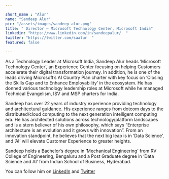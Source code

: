 ```yaml
---

short_name : "Alur"
name: "Sandeep Alur"
pic: "/assets/images/sandeep-alur.png"
title: " Director – Microsoft Technology Center, Microsoft India"
linkedin: "https://www.linkedin.com/in/sandeepalur/  "
twitter: "https://twitter.com/saalur  "
featured: false

---
```


As a Technology Leader at Microsoft India, Sandeep Alur heads ‘Microsoft Technology Center’, an Experience Center focusing on helping Customers accelerate their digital transformation journey. In addition, he is one of the leads driving Microsoft’s AI Country Plan charter with key focus on ‘Closing the Skills Gap and to Enhance Employability’ in the ecosystem. He has donned various technology leadership roles at Microsoft while he managed Technical Evangelism, ISV and MSP charters for India.

Sandeep has over 22 years of industry experience providing technology and architectural guidance. His experience ranges from dotcom days to the distributed/cloud computing to the next generation intelligent computing era. He has architected solutions across technology/platform landscapes and is a stern believer of his own philosophy, which says “Enterprise architecture is an evolution and it grows with innovation”. From an innovation standpoint, he believes that the next big leap is in ‘Data Science’, and ‘AI’ will elevate Customer Experience to greater heights. 
 
Sandeep holds a Bachelor’s degree in ‘Mechanical Engineering’ from RV College of Engineering, Bengaluru and a Post Graduate degree in ‘Data Science and AI’ from Indian School of Business, Hyderabad. 
 
You can follow him on [LinkedIn][1]  and [Twitter][2]

[1]: https://www.linkedin.com/in/sandeepalur/
[2]: https://twitter.com/saalur/photo